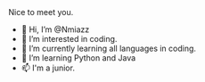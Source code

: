 <head>Nice to meet you.</head>

- 👋 Hi, I’m @Nmiazz
- 👀 I’m interested in coding.
- 🌱 I’m currently learning all languages in coding.
- 💞️ I’m learning Python and Java 
- 📫 I'm a junior.

<!---
Nmiazz/Nmiazz is a ✨ special ✨ repository because its `README.md` (this file) appears on your GitHub profile.
You can click the Preview link to take a look at your changes.
--->

